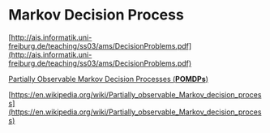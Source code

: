 Markov Decision Process
===

[http://ais.informatik.uni-freiburg.de/teaching/ss03/ams/DecisionProblems.pdf](http://ais.informatik.uni-freiburg.de/teaching/ss03/ams/DecisionProblems.pdf)

[Partially Observable Markov Decision Processes (**POMDPs**)](https://www.cs.cmu.edu/~ggordon/780-fall07/lectures/POMDP_lecture.pdf)

[https://en.wikipedia.org/wiki/Partially_observable_Markov_decision_process](https://en.wikipedia.org/wiki/Partially_observable_Markov_decision_process)